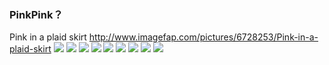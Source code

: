 ### PinkPink？
Pink in a plaid skirt
http://www.imagefap.com/pictures/6728253/Pink-in-a-plaid-skirt
![](http://x.imagefapusercontent.com/u/purdie/6728253/1917214327/pink_019.jpg)
![](http://x.imagefapusercontent.com/u/purdie/6728253/1121635034/pink_020.jpg)
![](http://x.imagefapusercontent.com/u/purdie/6728253/1170342752/pink_022.jpg)
![](http://x.imagefapusercontent.com/u/purdie/6728253/1397773051/pink_023.jpg)
![](http://x.imagefapusercontent.com/u/purdie/6728253/2084015068/pink_024.jpg)
![](http://x.imagefapusercontent.com/u/purdie/6728253/275096708/pink_025.jpg)
![](http://x.imagefapusercontent.com/u/purdie/6728253/1750902347/pink_026.jpg)
![](http://x.imagefapusercontent.com/u/purdie/6728253/1355474684/pink_082.jpg)
![](http://x.imagefapusercontent.com/u/purdie/6728253/37152750/pink_086.jpg)
